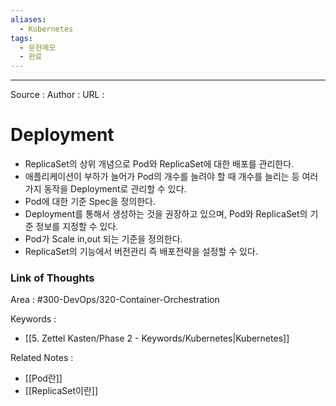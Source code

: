 ```yaml
---
aliases:
  - Kubernetes
tags:
  - 문헌메모
  - 완료
---
```



---


Source :
Author : 
URL :

# Deployment
- ReplicaSet의 상위 개념으로 Pod와 ReplicaSet에 대한 배포를 관리한다.
- 애플리케이션이 부하가 늘어가 Pod의 개수를 늘려야 할 때 개수를 늘리는 등 여러가지 동작을 Deployment로 관리할 수 있다.
- Pod에 대한 기준 Spec을 정의한다.
- Deployment를 통해서 생성하는 것을 권장하고 있으며, Pod와 ReplicaSet의 기준 정보를 지정할 수 있다.
- Pod가 Scale in,out 되는 기준을 정의한다.
- ReplicaSet의 기능에서 버전관리 즉 배포전략을 설정할 수 있다.

### Link of Thoughts
Area : #300-DevOps/320-Container-Orchestration 

Keywords :
- [[5. Zettel Kasten/Phase 2 - Keywords/Kubernetes|Kubernetes]]

Related Notes : 
- [[Pod란]]
- [[ReplicaSet이란]]


